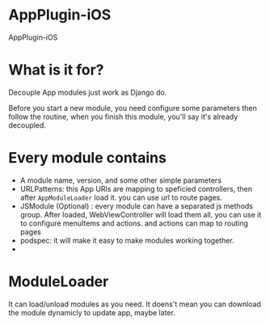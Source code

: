 # AppPlugin-iOS
AppPlugin-iOS

# What is it for?
Decouple App modules just work as Django do.

Before you start a new module,  you need configure some parameters then follow the routine, when you finish this module, you'll say it's already decoupled.

# Every module contains 
* A module name, version, and some other simple parameters 
* URLPatterns: this App URls are mapping to speficied controllers, then after `AppModuleLoader` load it. you can use url to route pages.
* JSModule (Optional) : every module can have a separated js methods group. After loaded, WebViewController will load them all. you can use it to configure menuItems and actions. and actions can map to routing pages 
* podspec: it will make it easy to make modules working together. 
* 
 
# ModuleLoader 

It can load/unload modules as you need. 
It doens't mean you can download the module dynamicly to update app, maybe later.
